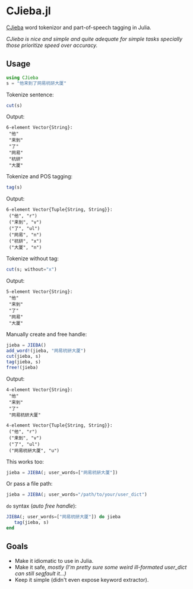 # CJieba.jl

[CJieba](https://github.com/yanyiwu/cjieba/) word tokenizor and part-of-speech tagging in Julia.

_CJieba is nice and simple and quite adequate for simple tasks specially those prioritize speed over accuracy._


## Usage

```julia
using CJieba
s = "他来到了网易杭研大厦"
```

Tokenize sentence:

```julia
cut(s)
```

Output:

```
6-element Vector{String}:
 "他"
 "来到"
 "了"
 "网易"
 "杭研"
 "大厦"
```

Tokenize and POS tagging:

```julia
tag(s)
```

Output:

```
6-element Vector{Tuple{String, String}}:
 ("他", "r")
 ("来到", "v")
 ("了", "ul")
 ("网易", "n")
 ("杭研", "x")
 ("大厦", "n")
```

Tokenize without tag:

```julia
cut(s; without="x")
```

Output:

```
5-element Vector{String}:
 "他"
 "来到"
 "了"
 "网易"
 "大厦"
```

Manually create and free handle:

```julia
jieba = JIEBA()
add_word!(jieba, "网易杭研大厦")
cut(jieba, s)
tag(jieba, s)
free!(jieba)
```

Output:

```
4-element Vector{String}:
 "他"
 "来到"
 "了"
 "网易杭研大厦"

4-element Vector{Tuple{String, String}}:
 ("他", "r")
 ("来到", "v")
 ("了", "ul")
 ("网易杭研大厦", "u")
```

This works too:

```julia
jieba = JIEBA(; user_words=["网易杭研大厦"])
```

Or pass a file path:

```julia
jieba = JIEBA(; user_words="/path/to/your/user_dict")
```

```do``` syntax (*auto free handle*):

```julia
JIEBA(; user_words=["网易杭研大厦"]) do jieba
   tag(jieba, s)
end
```

## Goals

- Make it idiomatic to use in Julia.
- Make it safe, *mostly (I'm pretty sure some weird ill-formated user_dict can still segfault it...)* 
- Keep it simple (didn't even expose keyword extractor).

